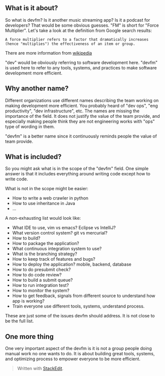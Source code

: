 What is it about?
--------------------
So what is devfm? Is it another music streaming app? Is it a podcast for developers? That would be some obvious guesses. "FM" is short for "Force Multiplier". Let's take a look at the definition from Google search results:

    A force multiplier refers to a factor that dramatically increases (hence "multiplies") the effectiveness of an item or group. 

There are more information from [wikipedia](https://en.wikipedia.org/wiki/Force_multiplication "force multiplication")

"dev" would be obviously referring to software development here. "devfm" is used here to refer to any tools, systems, and practices to make software development more efficient.

Why another name?
-----------------------
Different organizations use different names describing the team working on making development more efficient. You probably heard of "dev ops", "eng productivity", "dev infrastructure", etc. The names are missing the importance of the field. It does not justify the value of the team provide, and especially making people think they are not engineering works with "ops" type of wording in them.

"devfm" is a better name since it continuously reminds people the value of team provide.

What is included?
---------------------
So you might ask what is in the scope of the "devfm" field. One simple answer is that it includes everything around writing code except how to write code.

What is not in the scope might be easier:

 - How to write a web crawler in python
 - How to use inheritance in Java
 - ...

A non-exhausting list would look like:

 - What IDE to use, vim vs emacs? Eclipse vs IntelliJ?
 - What version control system? git vs mercurial? 
 - How to build?
 - How to package the application?
 - What continuous integration system to use?
 - What is the branching strategy?
 - How to keep track of features and bugs?
 - How to deploy the application? mobile, backend, database
 - How to do presubmit check?
 - How to do code review?
 - How to build a submit queue?
 - How to run integration test?
 - How to monitor the system?
 - How to get feedback, signals from different source to understand how app is working?
 - Train everyone use different tools, systems, understand process.
 
These are just some of the issues devfm should address. It is not close to be the full list.

One more thing
-------------------
One very important aspect of the devfm is it is not a group people doing manual work no one wants to do. It is about building great tools, systems, and optimizing process to empower everyone to be more efficient. 

> Written with [StackEdit](https://stackedit.io/).